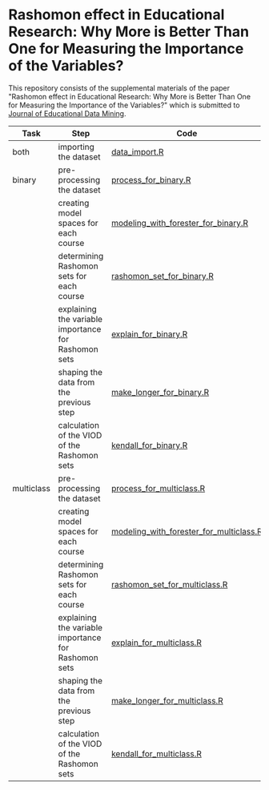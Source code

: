 # Rashomon effect in Educational Research: Why More is Better Than One for Measuring the Importance of the Variables?

This repository consists of the supplemental materials of the paper "Rashomon effect in Educational Research: Why More is Better Than One for Measuring the Importance of the Variables?" which is submitted to [Journal of Educational Data Mining](https://jedm.educationaldatamining.org/index.php/JEDM/index).


| Task       | Step                                                 | Code    |
| ---------- |------------------------------------------------------| ------- |
| both       | importing the dataset                                | [data_import.R](https://github.com/mcavs/JEDM_paper/blob/main/data_import.R)    |
| binary     | pre-processing the dataset                           | [process_for_binary.R](https://github.com/mcavs/JEDM_paper/blob/main/process_for_binary.R)    |
|            | creating model spaces for each course                | [modeling_with_forester_for_binary.R](https://github.com/mcavs/JEDM_paper/blob/main/modeling_with_forester_for_binary.R)    |
|            | determining Rashomon sets for each course            | [rashomon_set_for_binary.R](https://github.com/mcavs/JEDM_paper/blob/main/rashomon_set_for_binary.R)    |
|            | explaining the variable importance for Rashomon sets | [explain_for_binary.R](https://github.com/mcavs/JEDM_paper/blob/main/explain_for_binary.R)    |
|            | shaping the data from the previous step              | [make_longer_for_binary.R](https://github.com/mcavs/JEDM_paper/blob/main/make_longer_for_binary.R)    |
|            | calculation of the VIOD of the Rashomon sets         | [kendall_for_binary.R](https://github.com/mcavs/JEDM_paper/blob/main/kendall_for_binary.R)    |
| multiclass | pre-processing the dataset                           | [process_for_multiclass.R](https://github.com/mcavs/JEDM_paper/blob/main/process_for_multiclass.R)    |
|            | creating model spaces for each course                | [modeling_with_forester_for_multiclass.R]()    |
|            | determining Rashomon sets for each course            | [rashomon_set_for_multiclass.R](https://github.com/mcavs/JEDM_paper/blob/main/rashomon_set_for_multiclass.R)    |
|            | explaining the variable importance for Rashomon sets | [explain_for_multiclass.R](https://github.com/mcavs/JEDM_paper/blob/main/explain_for_multiclass.R)    |
|            | shaping the data from the previous step              | [make_longer_for_multiclass.R](https://github.com/mcavs/JEDM_paper/blob/main/make_longer_for_multiclass.R)    |
|            | calculation of the VIOD of the Rashomon sets         | [kendall_for_multiclass.R](https://github.com/mcavs/JEDM_paper/blob/main/kendall_for_multiclass.R)    |
